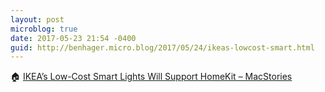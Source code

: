 ```yaml
---
layout: post
microblog: true
date: 2017-05-23 21:54 -0400
guid: http://benhager.micro.blog/2017/05/24/ikeas-lowcost-smart.html
---
```

🏠 [IKEA’s Low-Cost Smart Lights Will Support HomeKit – MacStories](https://www.macstories.net/news/ikeas-low-cost-smart-lights-will-support-homekit/)
